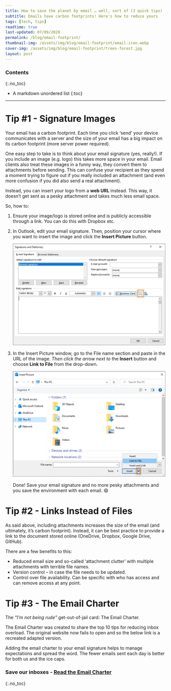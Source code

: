 ```yaml
---
title: How to save the planet by email … well, sort of (3 quick tips)
subtitle: Emails have carbon footprints! Here's how to reduce yours
tags: [tech, tips]
readtime: true
last-updated: 07/09/2020
permalink: /blog/email-footprint/
thumbnail-img: /assets/img/blog/email-footprint/email-icon.webp
cover-img: /assets/img/blog/email-footprint/trees-forest.jpg
layout: post
---
```

### Contents
{:.no_toc}

* A markdown unordered list
{:toc}

---

# Tip #1 - Signature Images

Your email has a carbon footprint. Each time you click ‘send’ your device communicates with a server and the size of your email has a big impact on its carbon footprint (more server power required). 

One easy step to take is to think about your email signature (yes, really!). If you include an image (e.g. logo) this takes more space in your email. Email clients also treat these images in a funny way, they convert them to attachments before sending. This can confuse your recipient as they spend a moment trying to figure out if you really included an attachment (and even more confusion if you did also send a real attachment). 

Instead, you can insert your logo from a **web URL** instead. This way, it doesn’t get sent as a pesky attachment and takes much less email space. 

So, how to: 

1.	Ensure your image/logo is stored online and is publicly accessible through a link. You can do this with Dropbox etc.

2.	In Outlook, edit your email signature. Then, position your cursor where you want to insert the image and click the **Insert Picture** button. 

    ![](/assets/img/blog/email-footprint/signature-screenshot.png)  

3.	In the Insert Picture window, go to the File name section and paste in the URL of the image. _Then click the arrow next to_ the **Insert** button and choose **Link to File** from the drop-down.

    ![](/assets/img/blog/email-footprint/insert-pic-screenshot.png)  

    Done! Save your email signature and no more pesky attachments and you save the environment with each email. :smile:


# Tip #2 - Links Instead of Files

As said above, including attachments increases the size of the email (and ultimately, it’s carbon footprint). Instead, it can be best practice to provide a link to the document stored online (OneDrive, Dropbox, Google Drive, GitHub). 

There are a few benefits to this: 

* Reduced email size and so-called ‘attachment clutter’ with multiple attachments with terrible file names.
* Version control – in case the file needs to be updated.
* Control over file availability. Can be specific with who has access and can remove access at any point. 


# Tip #3 - The Email Charter

The *“I’m not being rude”* get-out-of-jail card: The Email Charter.

The Email Charter was created to share the top 10 tips for reducing inbox overload. The original website now fails to open and so the below link is a recreated adapted version. 

Adding the email charter to your email signature helps to manage expectations and spread the word. The fewer emails sent each day is better for both us and the ice caps.

### Save our inboxes - [Read the Email Charter](https://email-charter.github.io/)
{:.no_toc}

